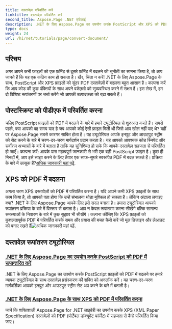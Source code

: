 ```yaml
---
title: दस्तावेज़ परिवर्तित करें
linktitle: दस्तावेज़ परिवर्तित करें
second_title: Aspose.Page .NET एपीआई
description: .NET के लिए Aspose.Page का उपयोग करके PostScript और XPS को PDF में आसानी से कन्वर्ट करना सीखें। आसान दस्तावेज़ प्रोसेसिंग के लिए हमारे विस्तृत ट्यूटोरियल का पालन करें।
type: docs
weight: 24
url: /hi/net/tutorials/page/convert-document/
---
```

## परिचय

अगर आपने कभी फ़ाइलों को एक फ़ॉर्मेट से दूसरे फ़ॉर्मेट में बदलने की चुनौती का सामना किया है, तो आप जानते हैं कि यह एक कठिन काम हो सकता है। खैर, चिंता न करें! .NET के लिए Aspose.Page के साथ, PostScript और XPS फ़ाइलों को सुंदर PDF दस्तावेज़ों में बदलना बहुत आसान है। कल्पना करें कि आप कोड की कुछ पंक्तियों के साथ अपने वर्कफ़्लो को सुव्यवस्थित करने में सक्षम हैं। इस लेख में, हम दो विशिष्ट रूपांतरणों पर चर्चा करेंगे जो आपकी उत्पादकता को बढ़ा सकते हैं।

## पोस्टस्क्रिप्ट को पीडीएफ में परिवर्तित करना

चलिए PostScript फ़ाइलों को PDF में बदलने के बारे में हमारे ट्यूटोरियल से शुरुआत करते हैं। सबसे पहले, क्या आपको वह समय याद है जब आपको कोई ऐसी फ़ाइल मिली थी जिसे आप खोल नहीं पाए थे? यहीं पर Aspose.Page सबसे कारगर साबित होता है। यह ट्यूटोरियल आपके इनपुट और आउटपुट स्ट्रीम को सेट करने के बारे में चरण-दर-चरण मार्गदर्शन प्रदान करता है। यह आपको आवश्यक कोड स्निपेट और सर्वोत्तम अभ्यासों के बारे में बताता है ताकि यह सुनिश्चित हो सके कि आपके दस्तावेज़ सहजता से परिवर्तित हो जाएँ। कल्पना करें: आपके पास महत्वपूर्ण जानकारी से भरी एक बड़ी PostScript फ़ाइल है। कुछ ही मिनटों में, आप इसे साझा करने के लिए तैयार एक साफ-सुथरे स्वरूपित PDF में बदल सकते हैं। प्रक्रिया के बारे में उत्सुक हैं?[अधिक जानकारी यहां पढ़ें](./postscript-to-pdf-conversion/).

## XPS को PDF में बदलना

अगला चरण XPS दस्तावेज़ों को PDF में परिवर्तित करना है। यदि आपने कभी XPS फ़ाइलों के साथ काम किया है, तो आपको पता होगा कि उन्हें संभालना थोड़ा मुश्किल हो सकता है। लेकिन अंदाज़ा लगाइए क्या? .NET के लिए Aspose.Page आपके लिए इसे सरल बनाता है। हमारा ट्यूटोरियल आपको रूपांतरण प्रक्रिया के बारे में विस्तार से बताता है। आप न केवल रूपांतरण करना सीखेंगे बल्कि सामान्य समस्याओं के निवारण के बारे में कुछ सुझाव भी सीखेंगे। कल्पना कीजिए कि XPS फ़ाइलों को कुशलतापूर्वक PDF में परिवर्तित करके समय और प्रयास की बचत कैसे करें जो मूल डिज़ाइन और लेआउट को बनाए रखते हैं![अधिक जानकारी यहां पढ़ें](./converting-xps-to-pdf/).

## दस्तावेज़ रूपांतरण ट्यूटोरियल
### [.NET के लिए Aspose.Page का उपयोग करके PostScript को PDF में रूपान्तरित करें](./postscript-to-pdf-conversion/)
.NET के लिए Aspose.Page का उपयोग करके PostScript फ़ाइलों को PDF में बदलने पर हमारे व्यापक ट्यूटोरियल के साथ दस्तावेज़ प्रसंस्करण की शक्ति को अनलॉक करें। यह चरण-दर-चरण मार्गदर्शिका आपको इनपुट और आउटपुट स्ट्रीम सेट अप करने के बारे में बताती है।
### [.NET के लिए Aspose.Page के साथ XPS को PDF में परिवर्तित करना](./converting-xps-to-pdf/)
जानें कि शक्तिशाली Aspose.Page for .NET लाइब्रेरी का उपयोग करके XPS (XML Paper Specification) दस्तावेज़ों को PDF (पोर्टेबल डॉक्यूमेंट फॉर्मेट) में सहजता से कैसे परिवर्तित किया जाए।